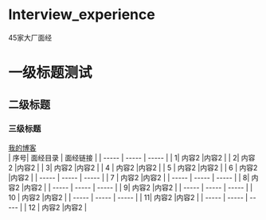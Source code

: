 # Interview_experience
45家大厂面经
# 一级标题测试
## 二级标题
### 三级标题
[我的博客](http://blog.csdn.net/guodongxiaren "悬停显示")  
| 序号| 面经目录 | 面经链接 |
| ----- | ----- | ----- |
| 1| 内容2 |内容2 |
| 2| 内容2 |内容2 |
| 3| 内容2 |内容2 |
| 4 | 内容2 |内容2 |
| 5 | 内容2 |内容2 |
| 6 | 内容2 |内容2 |
| ----- | ----- | ----- |
| 7 | 内容2 |内容2 |
| ----- | ----- | ----- |
| 8| 内容2 |内容2 |
| ----- | ----- | ----- |
| 9| 内容2 |内容2 |
| ----- | ----- | ----- |
| 10 | 内容2 |内容2 |
| ----- | ----- | ----- |
| 11| 内容2 |内容2 |
| ----- | ----- | ----- |
| 12 | 内容2 |内容2 |

